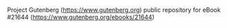 Project Gutenberg (https://www.gutenberg.org) public repository for eBook #21644 (https://www.gutenberg.org/ebooks/21644)
